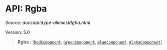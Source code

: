 # API: Rgba

*Source: docs\api\type-aliases\Rgba.html*

Version: 5.0

> **Rgba** : [[`RedComponent`](RedComponent.md), [`GreenComponent`](GreenComponent.md), [`BlueComponent`](BlueComponent.md), [`AlphaComponent`](AlphaComponent.md)]
